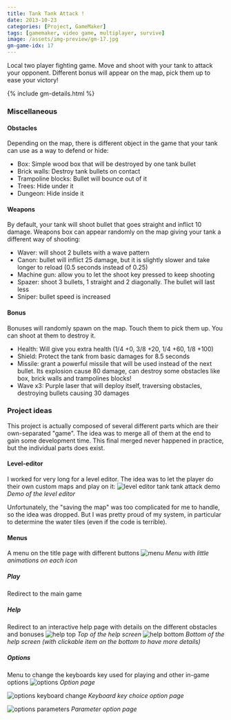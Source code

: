 ```yaml
---
title: Tank Tank Attack !
date: 2013-10-23
categories: [Project, GameMaker]
tags: [gamemaker, video game, multiplayer, survive]
image: /assets/img-preview/gm-17.jpg
gm-game-idx: 17
---
```


Local two player fighting game. Move and shoot with your tank to attack your opponent.
Different bonus will appear on the map, pick them up to ease your victory!

{% include gm-details.html %}

### Miscellaneous
#### Obstacles
Depending on the map, there is different object in the game that your tank can use as a way to defend or hide:
 - Box: Simple wood box that will be destroyed by one tank bullet
 - Brick walls: Destroy tank bullets on contact
 - Trampoline blocks: Bullet will bounce out of it
 - Trees: Hide under it
 - Dungeon: Hide inside it

#### Weapons
By default, your tank will shoot bullet that goes straight and inflict 10 damage. 
Weapons box can appear randomly on the map giving your tank a different way of shooting:
 - Waver: will shoot 2 bullets with a wave pattern
 - Canon: bullet will inflict 25 damage, but it is slightly slower and take longer to reload (0.5 seconds instead of 0.25)
 - Machine gun: allow you to let the shoot key pressed to keep shooting
 - Spazer: shoot 3 bullets, 1 straight and 2 diagonally. The bullet will last less
 - Sniper: bullet speed is increased

#### Bonus
Bonuses will randomly spawn on the map. Touch them to pick them up. You can shoot at them to destroy it.

- Health: Will give you extra health (1/4 +0, 3/8 +20, 1/4 +60, 1/8 +100)
- Shield: Protect the tank from basic damages for 8.5 seconds
- Missile: grant a powerful missile that will be used instead of the next bullet. Its explosion cause 80 damage, can destroy 
some obstacles like box, brick walls and trampolines blocks!
- Wave x3: Purple laser that will deploy itself, traversing obstacles, destroying bullets causing 30 damages


### Project ideas
This project is actually composed of several different parts which are their own-separated "game".
The idea was to merge all of them at the end to gain some development time.
This final merged never happened in practice, but the individual parts does exist.

#### Level-editor
I worked for very long for a level editor. The idea was to let the player do their own custom maps and play on it:
![level editor tank tank attack demo](/assets/gm-games/17-tank-tank-attack/other-screens/tank-tank-attack-level-editor-demo.gif)
_Demo of the level editor_

Unfortunately, the "saving the map" was too complicated for me to handle, so the idea was dropped.
But I was pretty proud of my system, in particular to determine the water tiles (even if the code is terrible).

#### Menus
A menu on the title page with different buttons
![menu](/assets/gm-games/17-tank-tank-attack/other-screens/menu.jpg)
_Menu with little animations on each icon_

##### Play
Redirect to the main game

##### Help
Redirect to an interactive help page with details on the different obstacles and bonuses
![help top](/assets/gm-games/17-tank-tank-attack/other-screens/Aide1.png)
_Top of the help screen_
![help bottom](/assets/gm-games/17-tank-tank-attack/other-screens/Aide2.png)
_Bottom of the help screen (with clickable item on the bottom to have more details)_

##### Options
Menu to change the keyboards key used for playing and other in-game options
![options](/assets/gm-games/17-tank-tank-attack/other-screens/options.jpg)
_Option page_

![options keyboard change](/assets/gm-games/17-tank-tank-attack/other-screens/change-control.jpg)
_Keyboard key choice option page_

![options parameters](/assets/gm-games/17-tank-tank-attack/other-screens/parametre.png)
_Parameter option page_
